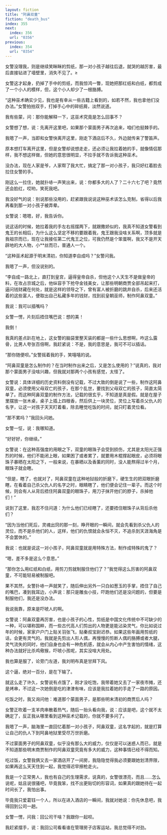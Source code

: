 ```yaml
---
layout: fiction
title: "阿鼻双童"
fiction: "death_bus"
index: 355
next:
  index: 356
  url: "0356"
previous:
  index: 354
  url: "0354"
---
```

女警没理我，则是继续笑眯眯的剪纸，那一对小孩子越往后退，就哭的越厉害，最后直接钻进了墙壁里，消失不见了。≥

女警这才起身，扔掉了手中的剪纸，而我惊鸿一瞥，现她把那红纸和白纸，都剪成了一个小人的模样，但，这个小人却少了一根胳膊。

“这种巫术确实少见，我也是有幸从一些古籍上看到的，如若不然，我也拿他们没办法。”女警拍拍双手，打掉手心中的碎纸屑，淡然说道。

我有些蒙，问：那你能解释一下，这巫术究竟是怎么回事不？

女警想了想，说：先离开这里吧，如果那个蒙面男子再次追来，咱们也挺棘手的。

我嗯了一声，当即和女警快离开这里，刚走下酒店后不久，外边就传来了警笛声。

原本想打车离开这里，但是女警却说想走走，还必须让我拉着她的手，就像情侣那样，我不想这样做，但她的意思很明显，不拉手就不告诉我这种巫术。

没办法，现在人家是爷，人家帮了我大忙，搞定了那一对小孩子，我只好红着脸去拉住女警的手。

刚这么一拉住，她就扑哧一声笑出来，说：你都多大的人了？二十六七了吧？竟然还会脸红，哎哟，笑死我吧。

我没好气的说：别说那些没用的，赶紧跟我说说这种巫术该怎么克制，省得以后我再看到那一对小孩子被弄晕。

女警说：嗯嗯，好，我告诉你。

说这话的时候，她拉着我的手左右摇摆两下，就跟撒娇似的，我真不知道女警看到鬼王的长相后，为什么这么坚定不移的要跟着我，鬼王跟我没啥关系啊，顶多就是我祖宗而已，现在让我接任第二代鬼王之位，可我仍然是个笨蛋啊，我又不是开天辟地的大人物，小**丝而已，普通人一个。

“这种巫术起源于明末清初，你知道李自成吗？”女警问我。

我嗯了一声，但没说别的。

“李自成一路北上，直打到皇宫，逼得皇帝自杀，但他这个人天生不是做皇帝的料，在攻占京城之后，他纵容手下抢夺金钱美女，让那些明朝商贾全部吊起来打，逼问钱财藏在何处，就是这样的领导之下，曾有富人被折磨的跳井自杀，后来还活着的这些富人，便取出自己私藏多年的钱财，找到前皇朝巫师，制作阿鼻双童。”

我说：我可以插嘴吗？

女警一愣，片刻后捂住嘴巴说：想的美！

我倒！

我真的差点趴在地上，这女警的脑袋里整天装的都是一些什么思想啊，咋这么露骨，比男人夸张百倍啊，我赶紧说：不是，我的意思是，我可不可以插话。

“那你随便呗。”女警摇着我的手，笑嘻嘻的说。

“阿鼻双童是怎么制作的？在当时制作出来之后，又是怎么使用的？”说真的，我对那个蒙面男子没啥兴趣，但我就对那两个小孩有感觉，太怪了。

女警说：具体详细的历史资料倒没有记载，不过大致的倒是说了一些，制作这阿鼻双童，必须使用父母双亡的孩子，在那个乱世，要找到父母双亡的孩子，简直太简单了。而这种阿鼻双童的制作方法，记载的很玄乎，不知道是真是假。就是在屋子里摆放一张木桌，桌子上插上四根香，然后供上一块灵位，灵位上写着杀父仇人的名字，让这一对孩子天天盯着看，除去睡觉吃饭的时间，就只盯着灵位看。

“那不累吗？”我回头问她。

女警一怔，说：我哪知道。

“好好好，你继续。”

女警说：在这种高强度的用眼之下，双童的眼珠子会受到损伤，尤其是太阳光正强烈的时候，他们不能闭上眼，如果困了或者累了，就要用木棍撑起眼皮，必须将眼珠子暴晒在太阳之下，一般来说，在暴晒以及香薰的同时，没人能熬得过半个月，眼珠子就会瞎。

“但是，瞎了，也就对了，阿鼻双童在这种地狱般的折磨下，硬生生的把双眼折磨瞎，在看着自己杀父仇人的名字之时，眼睛瞎了，他们便会记住一辈子。而这个时候，则会有人从背后捂住阿鼻双童的眼珠子，用刀子抹开他们的脖子，杀掉他们！”

说到了这里，我忍不住问道：为什么他们已经瞎了，还要捂住眼珠子从背后杀他们？

“因为当他们死后，灵魂出窍的那一刻，睁开眼的一瞬间，就会先看到杀父仇人的灵位，而不是杀他们的人，这样，他们的仇恨就会永恒不灭，不追杀到天涯海角是不会罢休的。”

我说：也就是说这一对小孩子，阿鼻双童就是用特殊方法，制作成特殊的鬼了？

“嗯，差不多是这么个意思。”

“那你怎么用红纸和白纸，用剪刀剪就制服住他们了？”我觉得这么厉害的阿鼻双童，不可能轻易被制服吧。

果不其然，女警扑哧一声就笑了，随后伸出另外一只白如葱玉的手掌，捂住了自己的嘴巴，凑到我耳边，小声说：那只是雕虫小技，吓跑他们还是没问题的，但要是制服他们，我还是没办法。

我说我靠，原来是吓唬人的啊。

女警说：阿鼻双童再厉害，也是小孩子的心性，剪纸是中国文化传统中不可缺少的一种，可以堪称国粹，而一些古代高人们剪出的人物更是能沾染灵气，你比如说过年的时候，家家户户门上贴关羽张飞，贴秦叔宝尉迟恭。如果这些年画用剪纸的话，会更有灵气的。我就是先剪出人形人偶，再慢慢的剪断人偶的胳膊或者大腿，灵气流失的同时，他们自身也会有一种危机感，就会从内心中产生害怕的情绪，这种办法就好比杀鸡儆猴，吓唬小孩呢，其实没啥大用处。

我也算是服了，论旁门左道，我刘明布真是甘拜下风。

这个逼，绝对一百分，是在下输了。

就这么走了许久，女警说有点饿了，刚才没吃饱，我带着她又去了一家夜市摊，还是烤串，不过这一次她倒是吃的津津有味，应该是我拉着她的手走了一路的原因。

吃饭之时，我又询问他：难道那个蒙面男子，是那些明末清初的商贾后人吗？

女警正吹着一支羊肉串散着热气，随后一抬头看向我，说：应该是吧，这个就不太确定了，反正我从哪里看到这种巫术记载的，你就不要多问了。

我嗯了一声，脑海里一直回忆着那一对小孩子，阿鼻双童，这名字起的，就是打算让自己的仇人下到阿鼻地狱里受尽万世折磨。

不过蒙面男子的阿鼻双童，似乎没有那么大的威力，仅仅是可以迷惑人而已，就是不知道那些明末商贾制作的阿鼻双童究竟有多大的威力，这种事情已经不得而知。

吃过饭，女警我俩又去一家酒店开了一间房，我隐隐觉得我必须要跟她划清界限，如果再这么天天住到一起，我觉得迟早擦枪走火。

我是一个正常男人，我也有自己的生理需求，说真的，女警很漂亮，而且……怎么说呢，姑且说很骚吧，毕竟我笨，找不出更贴切的形容词，如果真的跟她待在一起时间长了，我怕出事。

毕竟我只爱葛钰一个人，所以在进入酒店的一瞬间，我就对她说：你先休息吧，我得回到公司一趟。

女警一愣，问我：回公司干啥？我跟你一起呗。

我赶紧摆手，说：我回公司看看谁在管理房子店客运站，我总觉得不对劲。